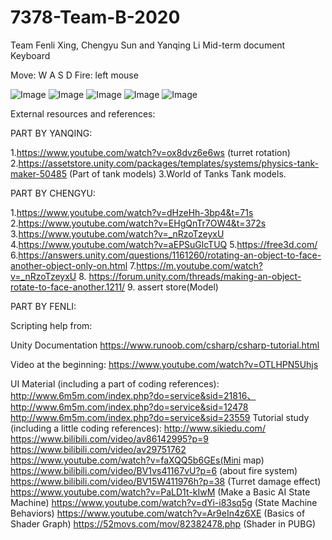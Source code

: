 # 7378-Team-B-2020
Team Fenli Xing, Chengyu Sun and Yanqing Li
Mid-term document
Keyboard




Move: W A S D
Fire: left mouse


![Image](https://user-images.githubusercontent.com/60398584/79823708-60a9dd00-8362-11ea-8831-b152f74bdced.png)
![Image](https://user-images.githubusercontent.com/60398584/79824709-e464c900-8364-11ea-92a3-494cd67248eb.png)
![Image](https://user-images.githubusercontent.com/60398584/79823705-5f78b000-8362-11ea-8f08-ab4b70339542.png)
![Image](https://user-images.githubusercontent.com/60398584/79823729-6acbdb80-8362-11ea-986e-7eb1157994cb.png)
![Image](https://user-images.githubusercontent.com/60398584/79823727-69021800-8362-11ea-8896-c8b4076dde40.png)

External resources and references:

PART BY YANQING:

1.https://www.youtube.com/watch?v=ox8dvz6e6ws (turret rotation)
2.https://assetstore.unity.com/packages/templates/systems/physics-tank-maker-50485 (Part of tank models)
3.World of Tanks Tank models.


PART BY CHENGYU:

1.https://www.youtube.com/watch?v=dHzeHh-3bp4&t=71s
2.https://www.youtube.com/watch?v=EHgQnTr7OW4&t=372s
3.https://www.youtube.com/watch?v=_nRzoTzeyxU
4.https://www.youtube.com/watch?v=aEPSuGlcTUQ
5.https://free3d.com/
6.https://answers.unity.com/questions/1161260/rotating-an-object-to-face-another-object-only-on.html
7.https://m.youtube.com/watch?v=_nRzoTzeyxU
8. https://forum.unity.com/threads/making-an-object-rotate-to-face-another.1211/
9. assert store(Model)


PART BY FENLI:

Scripting help from: 

Unity Documentation
https://www.runoob.com/csharp/csharp-tutorial.html

Video at the beginning:
https://www.youtube.com/watch?v=OTLHPN5Uhjs

UI Material (including a part of coding references):
http://www.6m5m.com/index.php?do=service&sid=21816、
http://www.6m5m.com/index.php?do=service&sid=12478
http://www.6m5m.com/index.php?do=service&sid=23559
Tutorial study (including a little coding references):
http://www.sikiedu.com/ 
https://www.bilibili.com/video/av86142995?p=9
https://www.bilibili.com/video/av29751762
https://www.youtube.com/watch?v=faXQQ5b6GEs(Mini map)
https://www.bilibili.com/video/BV1vs41167vU?p=6 (about fire system)
https://www.bilibili.com/video/BV15W411976h?p=38 (Turret damage effect)
https://www.youtube.com/watch?v=PaLD1t-kIwM (Make a Basic AI State Machine)
https://www.youtube.com/watch?v=dYi-i83sq5g (State Machine Behaviors)
https://www.youtube.com/watch?v=Ar9eIn4z6XE (Basics of Shader Graph)
https://52movs.com/mov/82382478.php (Shader in PUBG)








